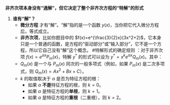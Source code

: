 **非齐次项本身没有“通解”，但它决定了整个非齐次方程的“特解”的形式**

1.  **谁有“解”？**
    *   **微分方程** 才有“解”。“解”指的是一个函数 $y(x)$，当你把它代入微分方程后，等式成立。
    *   **非齐次项**，比如你题目中的 $f(x)=e^{\frac{3}{2}x}(3x^2+2)$，它本身只是一个普通的函数，是方程的“驱动部分”或“输入部分”，它不是一个方程，所以它自己没有“解”这个概念。
#特解形式的确定规则 ：对于非齐次项 $f(x) = e^{\alpha x}P_m(x)$，特解 $y^*$ 的形式可以设为 $y^* = x^k e^{\alpha x} Q_m(x)$。其中：
    *   $Q_m(x)$ 是一个与 $P_m(x)$ 同次的一般多项式（例如，如果 $P_m(x)$ 是二次多项式，则 $Q_m(x) = Ax^2+Bx+C$）。
    *   $k$ 的取值取决于 $\alpha$ 是否为特征方程的根：
        *   如果 $\alpha$ **不是**特征方程的根，则 $k=0$。
        *   如果 $\alpha$ 是特征方程的**单根**，则 $k=1$。
        *   如果 $\alpha$ 是特征方程的**重根**（二重根），则 $k=2$。